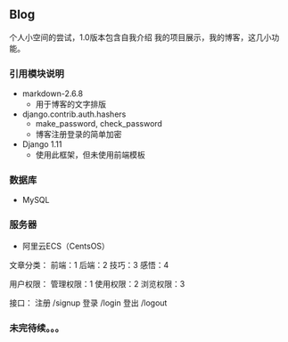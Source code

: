 ## Blog
个人小空间的尝试，1.0版本包含自我介绍 我的项目展示，我的博客，这几小功能。

### 引用模块说明
- markdown-2.6.8  
	- 用于博客的文字排版
- django.contrib.auth.hashers
	- make_password, check_password   
	- 博客注册登录的简单加密
- Django 1.11
	- 使用此框架，但未使用前端模板


### 数据库
- MySQL

### 服务器
- 阿里云ECS（CentsOS）


文章分类：
前端：1
后端：2
技巧：3
感悟：4

用户权限：
管理权限：1
使用权限：2
浏览权限：3

接口：
注册 /signup
登录 /login
登出 /logout

### 未完待续。。。